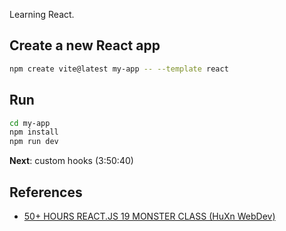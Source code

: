 Learning React.

## Create a new React app

```bash
npm create vite@latest my-app -- --template react
```

## Run

```bash
cd my-app
npm install
npm run dev
```

**Next**: custom hooks (3:50:40)

## References

- [50+ HOURS REACT.JS 19 MONSTER CLASS (HuXn WebDev)](https://www.youtube.com/watch?v=M9O5AjEFzKw&t=9255s)
